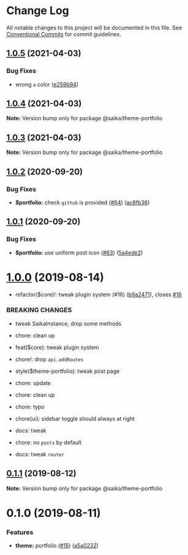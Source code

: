 # Change Log

All notable changes to this project will be documented in this file.
See [Conventional Commits](https://conventionalcommits.org) for commit guidelines.

## [1.0.5](https://github.com/2nthony/saika/compare/@saika/theme-portfolio@1.0.4...@saika/theme-portfolio@1.0.5) (2021-04-03)

### Bug Fixes

- wrong `a` color ([e259b94](https://github.com/2nthony/saika/commit/e259b94))

## [1.0.4](https://github.com/2nthony/saika/compare/@saika/theme-portfolio@1.0.3...@saika/theme-portfolio@1.0.4) (2021-04-03)

**Note:** Version bump only for package @saika/theme-portfolio

## [1.0.3](https://github.com/2nthony/saika/compare/@saika/theme-portfolio@1.0.2...@saika/theme-portfolio@1.0.3) (2021-04-03)

**Note:** Version bump only for package @saika/theme-portfolio

## [1.0.2](https://github.com/2nthony/saika/compare/@saika/theme-portfolio@1.0.1...@saika/theme-portfolio@1.0.2) (2020-09-20)

### Bug Fixes

- **\$portfolio:** check `github` is provided ([#64](https://github.com/2nthony/saika/issues/64)) ([ac8fb36](https://github.com/2nthony/saika/commit/ac8fb36))

## [1.0.1](https://github.com/2nthony/saika/compare/@saika/theme-portfolio@1.0.0...@saika/theme-portfolio@1.0.1) (2020-09-20)

### Bug Fixes

- **\$portfolio:** use uniform post icon ([#63](https://github.com/2nthony/saika/issues/63)) ([5a4ede2](https://github.com/2nthony/saika/commit/5a4ede2))

# [1.0.0](https://github.com/2nthony/saika/compare/@saika/theme-portfolio@0.1.1...@saika/theme-portfolio@1.0.0) (2019-08-14)

- refactor(\$core)!: tweak plugin system (#16) ([b9a2471](https://github.com/2nthony/saika/commit/b9a2471)), closes [#16](https://github.com/2nthony/saika/issues/16)

### BREAKING CHANGES

- tweak SaikaInstance, drop some methods

- chore: clean up

- feat(\$core): tweak plugin system

- chore!: drop `api.addRoutes`

- style(\$theme-portfolio): tweak post page

- chore: update

- chore: clean up

- chore: typo

- chore(ui): sidebar toggle should always at right

- docs: tweak

- chore: no `posts` by default

- docs: tweak `router`

## [0.1.1](https://github.com/2nthony/saika/compare/@saika/theme-portfolio@0.1.0...@saika/theme-portfolio@0.1.1) (2019-08-12)

**Note:** Version bump only for package @saika/theme-portfolio

# 0.1.0 (2019-08-11)

### Features

- **theme:** portfolio ([#15](https://github.com/2nthony/saika/issues/15)) ([a5a0232](https://github.com/2nthony/saika/commit/a5a0232))
